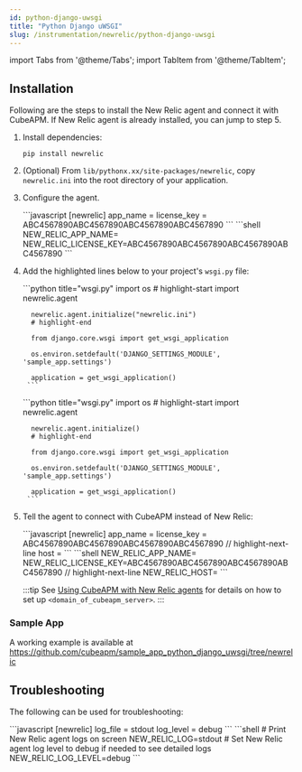 ```yaml
---
id: python-django-uwsgi
title: "Python Django uWSGI"
slug: /instrumentation/newrelic/python-django-uwsgi
---
```


import Tabs from '@theme/Tabs';
import TabItem from '@theme/TabItem';

## Installation

Following are the steps to install the New Relic agent and connect it with CubeAPM. If New Relic agent is already installed, you can jump to step 5.

1. Install dependencies:

   ```shell
   pip install newrelic
   ```

1. (Optional) From `lib/pythonx.xx/site-packages/newrelic`, copy `newrelic.ini` into the root directory of your application.

1. Configure the agent.

   <Tabs>
      <TabItem value="file" label="newrelic.ini">
         ```javascript
         [newrelic]
         app_name = <app_name>
         license_key = ABC4567890ABC4567890ABC4567890ABC4567890
         ```
      </TabItem>
      <TabItem value="env" label="Environment Variables">
         ```shell
         NEW_RELIC_APP_NAME=<app_name>
         NEW_RELIC_LICENSE_KEY=ABC4567890ABC4567890ABC4567890ABC4567890
         ```
      </TabItem>
   </Tabs>

1. Add the highlighted lines below to your project's `wsgi.py` file:

   <Tabs>
      <TabItem value="file" label="newrelic.ini">
        ```python title="wsgi.py"
         import os
         # highlight-start
         import newrelic.agent

         newrelic.agent.initialize("newrelic.ini")
         # highlight-end

         from django.core.wsgi import get_wsgi_application

         os.environ.setdefault('DJANGO_SETTINGS_MODULE', 'sample_app.settings')

         application = get_wsgi_application()
        ```
      </TabItem>
      <TabItem value="env" label="Environment Variables">
        ```python title="wsgi.py"
         import os
         # highlight-start
         import newrelic.agent

         newrelic.agent.initialize()
         # highlight-end

         from django.core.wsgi import get_wsgi_application

         os.environ.setdefault('DJANGO_SETTINGS_MODULE', 'sample_app.settings')

         application = get_wsgi_application()
        ```
      </TabItem>
   </Tabs>


1. Tell the agent to connect with CubeAPM instead of New Relic:

    <Tabs>
      <TabItem value="file" label="newrelic.ini">
         ```javascript
        [newrelic]
        app_name = <app_name>
        license_key = ABC4567890ABC4567890ABC4567890ABC4567890
        // highlight-next-line
        host = <domain_of_cubeapm_server>
         ```
      </TabItem>
      <TabItem value="env" label="Environment Variables">
         ```shell
         NEW_RELIC_APP_NAME=<app_name>
         NEW_RELIC_LICENSE_KEY=ABC4567890ABC4567890ABC4567890ABC4567890
         // highlight-next-line
         NEW_RELIC_HOST=<domain_of_cubeapm_server>
         ```
      </TabItem>
   </Tabs>

   :::tip
   See [Using CubeAPM with New Relic agents](newrelic.md) for details on how to set up `<domain_of_cubeapm_server>`.
   :::

### Sample App

A working example is available at https://github.com/cubeapm/sample_app_python_django_uwsgi/tree/newrelic


## Troubleshooting

The following can be used for troubleshooting:

<Tabs>
   <TabItem value="file" label="newrelic.ini">
      ```javascript
      [newrelic]
      log_file = stdout
      log_level = debug
      ```
   </TabItem>
   <TabItem value="env" label="Environment Variables">
      ```shell
      # Print New Relic agent logs on screen
      NEW_RELIC_LOG=stdout
      # Set New Relic agent log level to debug if needed to see detailed logs
      NEW_RELIC_LOG_LEVEL=debug
      ```
   </TabItem>
</Tabs>
